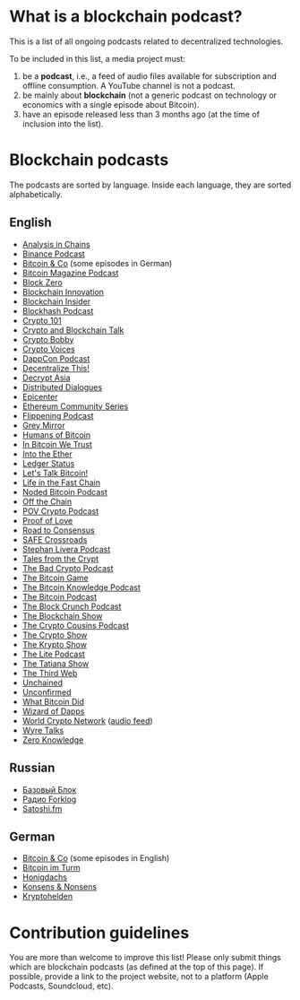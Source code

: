 # What is a blockchain podcast?

This is a list of all ongoing podcasts related to decentralized technologies.

To be included in this list, a media project must:
1. be a **podcast**, i.e., a feed of audio files available for subscription and offline consumption. A YouTube channel is not a podcast.
1. be mainly about **blockchain** (not a generic podcast on technology or economics with a single episode about Bitcoin).
1. have an episode released less than 3 months ago (at the time of inclusion into the list).


# Blockchain podcasts

The podcasts are sorted by language. Inside each language, they are sorted alphabetically.


## English

* [Analysis in Chains](https://www.analysisinchainspodcast.com/)
* [Binance Podcast](https://castbox.fm/channel/id2163161)
* [Bitcoin & Co](https://bitcoincopodcast.com/) (some episodes in German)
* [Bitcoin Magazine Podcast](https://letstalkbitcoin.com/blog/category/bitcoinmagazine)
* [Block Zero](https://blockzero.simplecast.com/)
* [Blockchain Innovation](https://blockchain.global/blockchain-innovation/)
* [Blockchain Insider](https://bi.11fs.com/)
* [Blockhash Podcast](https://www.blockhashpodcast.com/podcast)
* [Crypto 101](https://crypto101podcast.com/)
* [Crypto and Blockchain Talk](http://cryptoandblockchaintalk.com/)
* [Crypto Bobby](https://cryptobobby.com/)
* [Crypto Voices](https://cryptovoices.com/)
* [DappCon Podcast](https://dappcon.podbean.com/)
* [Decentralize This!](https://blog.enigma.co/podcast/home)
* [Decrypt Asia](https://decrypt.asia/)
* [Distributed Dialogues](https://letstalkbitcoin.com/blog/category/distributed-dialogues)
* [Epicenter](https://epicenter.tv/)
* [Ethereum Community Series](https://www.ethcs.org/)
* [Flippening Podcast](https://blog.nomics.com/flippening/)
* [Grey Mirror](https://dci.mit.edu/greymirrorpodcast)
* [Humans of Bitcoin](https://podcast.bitcoin.com/s3-Humans-of-Bitcoin)
* [In Bitcoin We Trust](https://bitchapo.com/category/podcast/)
* [Into the Ether](https://www.podbean.com/podcast-detail/mwb85-7c997/Into-the-Ether-Podcast)
* [Ledger Status](https://ledgerstatus.com/topic/ledgercast/)
* [Let's Talk Bitcoin!](https://letstalkbitcoin.com/blog/category/episodes)
* [Life in the Fast Chain](https://life-in-the-fast-chain.fireside.fm/)
* [Noded Bitcoin Podcast](https://noded.org/)
* [Off the Chain](https://blockworksgroup.io/off-the-chain-podcast)
* [POV Crypto Podcast](https://povcryptopod.libsyn.com/)
* [Proof of Love](https://letstalkbitcoin.com/blog/category/proofoflove)
* [Road to Consensus](https://www.coindesk.com/podcasts)
* [SAFE Crossroads](https://letstalkbitcoin.com/blog/category/safepodcast)
* [Stephan Livera Podcast](https://stephanlivera.com/)
* [Tales from the Crypt](https://talesfromthecrypt.libsyn.com/)
* [The Bad Crypto Podcast](https://badcryptopodcast.com/)
* [The Bitcoin Game](https://letstalkbitcoin.com/blog/category/the-bitcoin-game)
* [The Bitcoin Knowledge Podcast](https://www.bitcoin.kn/)
* [The Bitcoin Podcast](http://thebitcoinpodcast.com/)
* [The Block Crunch Podcast](https://letstalkbitcoin.com/blog/category/the-blockcrunch)
* [The Blockchain Show](https://www.theblockchainshow.com/)
* [The Crypto Cousins Podcast](https://cryptocousins.com/crypto-cousins-podcast/)
* [The Crypto Show](https://thecryptoshow.com/)
* [The Krypto Show](https://julianhosp.com/kryptoshow-podcast/)
* [The Lite Podcast](https://thelitepodcast.libsyn.com/)
* [The Tatiana Show](https://letstalkbitcoin.com/blog/category/tatianaepisodes)
* [The Third Web](https://thethirdweb.net/)
* [Unchained](https://unchainedpodcast.com/category/unchained/)
* [Unconfirmed](https://unchainedpodcast.com/category/unconfirmed/)
* [What Bitcoin Did](https://www.whatbitcoindid.com/)
* [Wizard of Dapps](https://wizardofdapps.fm/)
* [World Crypto Network](https://www.worldcryptonetwork.com/) ([audio feed](https://www.spreaker.com/show/3478703/episodes/feed))
* [Wyre Talks](https://wyre-talks.simplecast.com/)
* [Zero Knowledge](https://www.zeroknowledge.fm/)

## Russian

* [Базовый Блок](https://basicblockradio.com/)
* [Радио Forklog](https://soundcloud.com/forklog)
* [Satoshi.fm](https://satoshi.fm/)


## German

* [Bitcoin & Co](https://bitcoincopodcast.com/) (some episodes in English)
* [Bitcoin im Turm](http://bitcoin-turm.de/zencast/)
* [Honigdachs](https://coinspondent.de/honigdachs-der-bitcoin-podcast-aus-leipzig/)
* [Konsens & Nonsens](http://konsens-nonsens.de/)
* [Kryptohelden](https://kryptohelden.de/)


# Contribution guidelines

You are more than welcome to improve this list!
Please only submit things which are blockchain podcasts (as defined at the top of this page).
If possible, provide a link to the project website, not to a platform (Apple Podcasts, Soundcloud, etc).